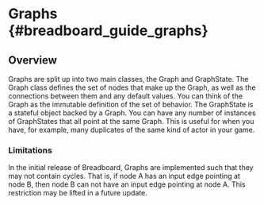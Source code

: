 Graphs    {#breadboard_guide_graphs}
======

## Overview

Graphs are split up into two main classes, the Graph and GraphState. The Graph
class defines the set of nodes that make up the Graph, as well as the
connections between them and any default values. You can think of the Graph as
the immutable definition of the set of behavior. The GraphState is a stateful
object backed by a Graph. You can have any number of instances of GraphStates
that all point at the same Graph. This is useful for when you have, for example,
many duplicates of the same kind of actor in your game.

### Limitations

In the initial release of Breadboard, Graphs are implemented such that they may
not contain cycles. That is, if node A has an input edge pointing at node B,
then node B can not have an input edge pointing at node A. This restriction may
be lifted in a future update.
